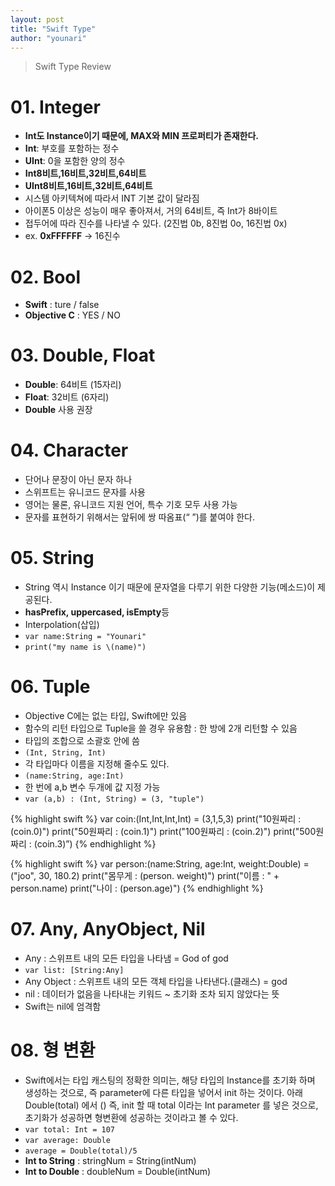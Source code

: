 ```yaml
---
layout: post
title: "Swift Type"
author: "younari"
---
```


> Swift Type Review

# 01. Integer
- **Int도 Instance이기 때문에, MAX와 MIN 프로퍼티가 존재한다.**
- **Int**: 부호를 포함하는 정수
- **UInt**: 0을 포함한 양의 정수
- **Int8비트,16비트,32비트,64비트**
- **UInt8비트,16비트,32비트,64비트**
- 시스템 아키텍쳐에 따라서 INT 기본 값이 달라짐
- 아이폰5 이상은 성능이 매우 좋아져서, 거의 64비트, 즉 Int가 8바이트
- 접두어에 따라 진수를 나타낼 수 있다. (2진법 0b, 8진법 0o, 16진법 0x)
- ex. **0xFFFFFF** -> 16진수


# 02. Bool

- **Swift** : ture / false
- **Objective C** : YES / NO


# 03. Double, Float
- **Double**: 64비트 (15자리)
- **Float**: 32비트 (6자리)
- **Double** 사용 권장


# 04. Character
- 단어나 문장이 아닌 문자 하나
- 스위프트는 유니코드 문자를 사용
- 영어는 물론, 유니코드 지원 언어, 특수 기호 모두 사용 가능
- 문자를 표현하기 위해서는 앞뒤에 쌍 따옴표(“ ”)를 붙여야 한다.



# 05. String
- String 역시 Instance 이기 때문에 문자열을 다루기 위한 다양한 기능(메소드)이 제공된다. 
- **hasPrefix, uppercased, isEmpty**등
- Interpolation(삽입)
- `var name:String = "Younari"`
- `print("my name is \(name)")`



# 06. Tuple
- Objective C에는 없는 타입, Swift에만 있음
- 함수의 리턴 타입으로 Tuple을 쓸 경우 유용함 : 한 방에 2개 리턴할 수 있음
- 타입의 조합으로 소괄호 안에 씀
- `(Int, String, Int)`
- 각 타입마다 이름을 지정해 줄수도 있다.
- `(name:String, age:Int)`
- 한 번에 a,b 변수 두개에 값 지정 가능
- `var (a,b) : (Int, String) = (3, "tuple")`

{% highlight swift %}
var coin:(Int,Int,Int,Int) = (3,1,5,3)
print("10원짜리 : \(coin.0)")
print("50원짜리 : \(coin.1)") 
print("100원짜리 : \(coin.2)") 
print("500원짜리 : \(coin.3)”)
{% endhighlight %}


{% highlight swift %}
var person:(name:String, age:Int, weight:Double) = ("joo", 30, 180.2)
print("몸무게 : \(person. weight)")
print("이름 : " + person.name)
print("나이 : \(person.age)")
{% endhighlight %}



# 07. Any, AnyObject, Nil
- Any : 스위프트 내의 모든 타입을 나타냄 = God of god
- `var list: [String:Any]`
- Any Object : 스위프트 내의 모든 객체 타입을 나타낸다.(클래스) = god
- nil : 데이터가 없음을 나타내는 키워드 ~ 초기화 조차 되지 않았다는 뜻
- Swift는 nil에 엄격함


# 08. 형 변환
- Swift에서는 타입 캐스팅의 정확한 의미는, 해당 타입의 Instance를 초기화 하며 생성하는 것으로, 즉 parameter에 다른 타입을 넣어서 init 하는 것이다. 아래 Double(total) 에서 () 즉, init 할 때 total 이라는 Int parameter 를 넣은 것으로, 초기화가 성공하면 형변환에 성공하는 것이라고 볼 수 있다.
- `var total: Int = 107`
- `var average: Double`
- `average = Double(total)/5`
- **Int to String** : stringNum = String(intNum)
- **Int to Double** : doubleNum = Double(intNum)

